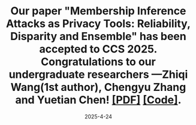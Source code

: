 ---
title: 'Our paper "Membership Inference Attacks as Privacy Tools: Reliability,
  Disparity and Ensemble" has been accepted to CCS 2025. Congratulations to our undergraduate researchers  —Zhiqi Wang(1st author), Chengyu Zhang and Yuetian Chen! [[PDF]](https://arxiv.org/abs/2506.13972) [[Code]](https://github.com/RPI-DSPlab/mia-disparity).'
date: 2025-4-24
---